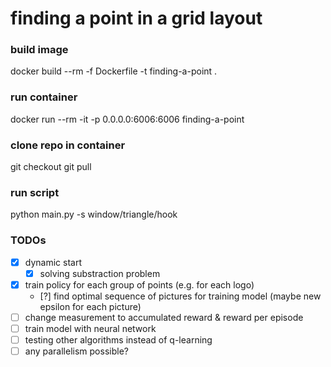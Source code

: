 # finding a point in a grid layout


### build image
docker build --rm -f Dockerfile -t finding-a-point .

### run container
docker run --rm -it -p 0.0.0.0:6006:6006 finding-a-point

### clone repo in container
git checkout <branch-name>
git pull

### run script
python main.py -s window/triangle/hook

### TODOs
- [x] dynamic start
    - [x] solving substraction problem
- [x] train policy for each group of points (e.g. for each logo)
    - [?] find optimal sequence of pictures for training model (maybe new epsilon for each picture)
- [ ] change measurement to accumulated reward & reward per episode
- [ ] train model with neural network
- [ ] testing other algorithms instead of q-learning
- [ ] any parallelism possible?